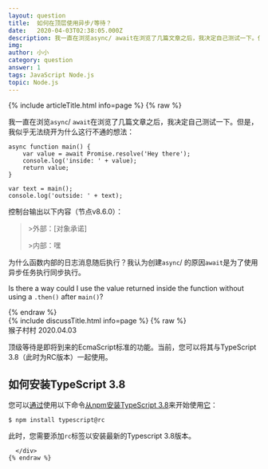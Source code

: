 ```yaml
---
layout: question
title:  如何在顶层使用异步/等待？
date:   2020-04-03T02:38:05.000Z
description: 我一直在浏览async/ await在浏览了几篇文章之后，我决定自己测试一下。但是，我似乎无法绕开为什么这行不通的想法：async function ...
img: 
author: 小小
category: question
answer: 1
tags: JavaScript Node.js
topic: Node.js
---
```

<div class="article-root">
  <div class="article">
    {% include articleTitle.html info=page %}
    {% raw %}
    <div class="article-content"><p><font style="vertical-align: inherit;"><font style="vertical-align: inherit;">我一直在浏览</font></font><code>async</code><font style="vertical-align: inherit;"><font style="vertical-align: inherit;">/ </font></font><code>await</code><font style="vertical-align: inherit;"><font style="vertical-align: inherit;">在浏览了几篇文章之后，我决定自己测试一下。</font><font style="vertical-align: inherit;">但是，我似乎无法绕开为什么这行不通的想法：</font></font></p>

<pre class="lang-js prettyprint-override"><code>async function main() {  <font></font>
    var value = await Promise.resolve('Hey there');<font></font>
    console.log('inside: ' + value);<font></font>
    return value;<font></font>
}<font></font>
<font></font>
var text = main();  <font></font>
console.log('outside: ' + text);<font></font>
</code></pre>

<p><font style="vertical-align: inherit;"><font style="vertical-align: inherit;">控制台输出以下内容（节点v8.6.0）：</font></font></p>

<blockquote>
  <p><font style="vertical-align: inherit;"><font style="vertical-align: inherit;">&gt;外部：[对象承诺]</font></font></p>
  
  <p><font style="vertical-align: inherit;"><font style="vertical-align: inherit;">&gt;内部：嘿</font></font></p>
</blockquote>

<p><font style="vertical-align: inherit;"><font style="vertical-align: inherit;">为什么函数内部的日志消息随后执行？</font><font style="vertical-align: inherit;">我认为</font><font style="vertical-align: inherit;">创建</font></font><code>async</code><font style="vertical-align: inherit;"><font style="vertical-align: inherit;">/ </font><font style="vertical-align: inherit;">的原因</font></font><code>await</code><font style="vertical-align: inherit;"><font style="vertical-align: inherit;">是为了使用异步任务执行同步执行。</font></font></p>

<p>Is there a way could I use the value returned inside the function without using a <code>.then()</code> after <code>main()</code>?</p></div>
    {% endraw %}
  </div>

  <div class="discuss-wrapper">
    {% include discussTitle.html info=page %}
    {% raw %}
    <div class="discuss-item">
        <div class="discuss-parent">
          <div class="discuss-meta">
            <span class="discuss-user">猴子村村</span>
            <span class="discuss-time">2020.04.03</span>
          </div>
          <div class="discuss-comment"><p><font style="vertical-align: inherit;"><font style="vertical-align: inherit;">顶级等待是即将到来的EcmaScript标准的功能。</font><font style="vertical-align: inherit;">当前，您可以将其与TypeScript 3.8（此时为RC版本）一起使用。</font></font></p>

<h2><font style="vertical-align: inherit;"><font style="vertical-align: inherit;">如何安装TypeScript 3.8</font></font></h2>

<p><font style="vertical-align: inherit;"><font style="vertical-align: inherit;">您可以</font></font><a href="https://techiediaries.com/typescript/install-typescript-3-8-new-features/" rel="nofollow noreferrer"><font style="vertical-align: inherit;"><font style="vertical-align: inherit;">通过</font></font></a><font style="vertical-align: inherit;"><font style="vertical-align: inherit;">使用以下命令</font><a href="https://techiediaries.com/typescript/install-typescript-3-8-new-features/" rel="nofollow noreferrer"><font style="vertical-align: inherit;">从npm安装TypeScript 3.8</font></a><font style="vertical-align: inherit;">来开始使用</font><a href="https://techiediaries.com/typescript/install-typescript-3-8-new-features/" rel="nofollow noreferrer"><font style="vertical-align: inherit;">它</font></a><font style="vertical-align: inherit;">：</font></font></p>

<pre class="lang-sh prettyprint-override"><code>$ npm install typescript@rc
</code></pre>

<p><font style="vertical-align: inherit;"><font style="vertical-align: inherit;">此时，您需要添加</font></font><code>rc</code><font style="vertical-align: inherit;"><font style="vertical-align: inherit;">标签以安装最新的Typescript 3.8版本。</font></font></p></div>
        </div>
        
      </div>
    {% endraw %}
  </div>
<div>
